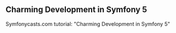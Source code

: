 ## Charming Development in Symfony 5

Symfonycasts.com tutorial: "Charming Development in Symfony 5"